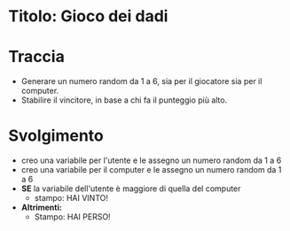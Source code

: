 # Titolo: Gioco dei dadi
# Traccia
- Generare un numero random da 1 a 6, sia per il giocatore sia per il computer.
- Stabilire il vincitore, in base a chi fa il punteggio più alto.

# Svolgimento 
- creo una variabile per l'utente e le assegno un numero random da 1 a 6
- creo una variabile per il computer e le assegno un numero random da 1 a 6
- **SE** la variabile dell'utente è maggiore di quella del computer 
    - stampo: HAI VINTO!
- **Altrimenti:**
    - Stampo: HAI PERSO!
